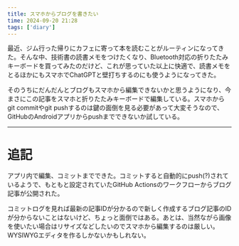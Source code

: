 ```yaml
---
title: スマホからブログを書きたい
time: 2024-09-20 21:28
tags: ['diary']
---
```


最近、ジム行った帰りにカフェに寄って本を読むことがルーティンになってきた。そんな中、技術書の読書メモをつけたくなり、Bluetooth対応の折りたたみキーボードを買ってみたのだけど、これが思っていた以上に快適で、読書メモをとるほかにもスマホでChatGPTと壁打ちするのにも使うようになってきた。

そのうちにだんだんとブログもスマホから編集できないかと思うようになり、今まさにこの記事をスマホと折りたたみキーボードで編集している。スマホからgit commitやgit pushするのは鍵の面倒を見る必要があって大変そうなので、GitHubのAndroidアプリからpushまでできないか試している。

---

# 追記

アプリ内で編集、コミットまでできた。コミットすると自動的にpush(?)されているようで、もともと設定されていたGitHub Actionsのワークフローからブログ記事が公開された。

コミットログを見れば最新の記事IDが分かるので新しく作成するブログ記事のIDが分からないことはないけど、ちょっと面倒ではある。あとは、当然ながら画像を使いたい場合はリサイズなどしたいのでスマホから編集するのは厳しい。WYSIWYGエディタを作るしかないかもしれない。